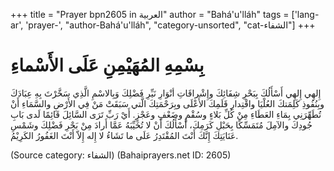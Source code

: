 +++
title = "Prayer bpn2605 in العربية"
author = "Bahá'u'lláh"
tags = ['lang-ar', 'prayer-', "author-Bahá'u'lláh", "category-unsorted", "cat-الشفاء"]
+++
# بِسْمِهِ المُهَيْمِنِ عَلَى الأَسْماءِ
إِلهِي إِلهِي أَسْأَلُكَ بِبَحْرِ شِفَائِكَ وإِشْراقَاتِ أنْوَارِ نَيِّرِ فَضْلِكَ وَبِالاسْمِ الَّذِي سَخَّرْتَ بِهِ عِبَادَكَ وبِنُفُوذِ كَلِمَتكَ العُلْيَا واقْتِدارِ قَلَمِكَ الأَعْلَى وبِرَحْمَتِكَ الَّتي سَبَقَتْ مَنْ فِي الأَرْضِ والسَّمَاءِ أَنْ تُطَهِّرَنِي بِمَاءِ العَطَاءِ مِنْ كُلِّ بَلاءٍ وسُقْمٍ وضَعْفٍ وعَجْزٍ. أَيْ رَبِّ تَرَى السَّائِلَ قَائِمًا لَدى بَابِ جُودِكَ والآمِلَ مُتَمَسِّكًا بِحَبْلِ كَرَمِكَ، أَسْأَلُكَ أَنْ لا تُخَيِّبَهُ عَمَّا أَرادَ مِنْ بَحْرِ فَضْلِكَ وشَمْسِ عَنَايَتِكَ إِنَّكَ أَنْتَ المُقْتَدِرُ عَلَى ما تَشَاءُ لا إِله إِلاّ أَنْتَ الغَفُورُ الكَرِيْمُ.

(Source category: الشفاء)
(Bahaiprayers.net ID: 2605)
